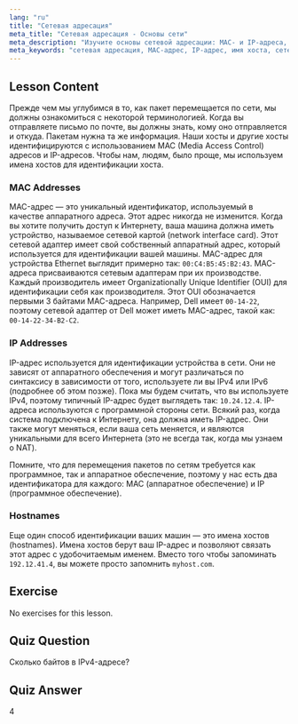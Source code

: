 ```yaml
---
lang: "ru"
title: "Сетевая адресация"
meta_title: "Сетевая адресация - Основы сети"
meta_description: "Изучите основы сетевой адресации: MAC- и IP-адреса, а также имена хостов. Поймите, как устройства обмениваются данными в сети. Начните свой путь в сетевых технологиях Linux!"
meta_keywords: "сетевая адресация, MAC-адрес, IP-адрес, имя хоста, сетевые технологии Linux, для начинающих, учебник, руководство"
---
```


## Lesson Content

Прежде чем мы углубимся в то, как пакет перемещается по сети, мы должны ознакомиться с некоторой терминологией. Когда вы отправляете письмо по почте, вы должны знать, кому оно отправляется и откуда. Пакетам нужна та же информация. Наши хосты и другие хосты идентифицируются с использованием MAC (Media Access Control) адресов и IP-адресов. Чтобы нам, людям, было проще, мы используем имена хостов для идентификации хоста.

### MAC Addresses

MAC-адрес — это уникальный идентификатор, используемый в качестве аппаратного адреса. Этот адрес никогда не изменится. Когда вы хотите получить доступ к Интернету, ваша машина должна иметь устройство, называемое сетевой картой (network interface card). Этот сетевой адаптер имеет свой собственный аппаратный адрес, который используется для идентификации вашей машины. MAC-адрес для устройства Ethernet выглядит примерно так: `00:C4:B5:45:B2:43`. MAC-адреса присваиваются сетевым адаптерам при их производстве. Каждый производитель имеет Organizationally Unique Identifier (OUI) для идентификации себя как производителя. Этот OUI обозначается первыми 3 байтами MAC-адреса. Например, Dell имеет `00-14-22`, поэтому сетевой адаптер от Dell может иметь MAC-адрес, такой как: `00-14-22-34-B2-C2`.

### IP Addresses

IP-адрес используется для идентификации устройства в сети. Они не зависят от аппаратного обеспечения и могут различаться по синтаксису в зависимости от того, используете ли вы IPv4 или IPv6 (подробнее об этом позже). Пока мы будем считать, что вы используете IPv4, поэтому типичный IP-адрес будет выглядеть так: `10.24.12.4`. IP-адреса используются с программной стороны сети. Всякий раз, когда система подключена к Интернету, она должна иметь IP-адрес. Они также могут меняться, если ваша сеть меняется, и являются уникальными для всего Интернета (это не всегда так, когда мы узнаем о NAT).

Помните, что для перемещения пакетов по сетям требуется как программное, так и аппаратное обеспечение, поэтому у нас есть два идентификатора для каждого: MAC (аппаратное обеспечение) и IP (программное обеспечение).

### Hostnames

Еще один способ идентификации ваших машин — это имена хостов (hostnames). Имена хостов берут ваш IP-адрес и позволяют связать этот адрес с удобочитаемым именем. Вместо того чтобы запоминать `192.12.41.4`, вы можете просто запомнить `myhost.com`.

## Exercise

No exercises for this lesson.

## Quiz Question

Сколько байтов в IPv4-адресе?

## Quiz Answer

4
